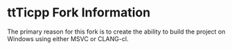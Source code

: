 # ttTicpp Fork Information

The primary reason for this fork is to create the ability to build the project on Windows using either MSVC or CLANG-cl.
